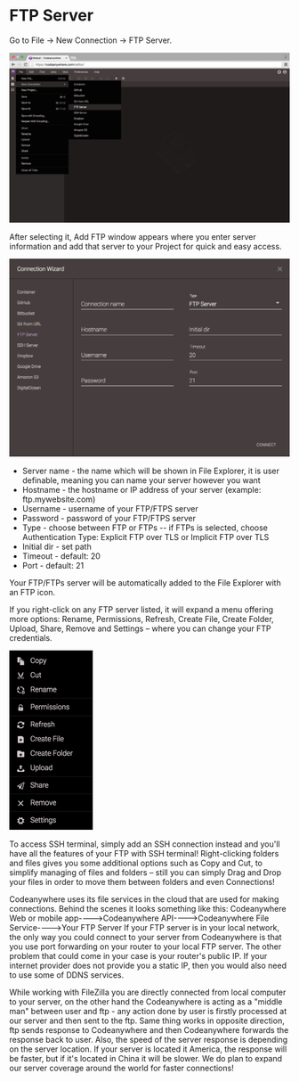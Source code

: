 # FTP Server

Go to File -> New Connection -> FTP Server. 

![ftpserver-open](images/ftpserver-open.png "ftpserver-open")

After selecting it, Add FTP window appears where you enter server information and add that server to your Project for quick and easy access.

![ftpserver-connect](images/ftpserver-connect.png "ftpserver-connect")

-	Server name - the name which will be shown in File Explorer, it is user definable, meaning you can name your server however you want
-	Hostname - the hostname or IP address of your server (example: ftp.mywebsite.com)
-	Username - username of your FTP/FTPS server
-	Password - password of your FTP/FTPS server
- Type - choose between FTP or FTPs
  -- if FTPs is selected, choose Authentication Type: Explicit FTP over TLS or Implicit FTP over TLS
- Initial dir - set path
- Timeout - default: 20
- Port - default: 21

Your FTP/FTPs server will be automatically added to the File Explorer with an FTP icon.


If you right-click on any FTP server listed, it will expand a menu offering more options: Rename, Permissions, Refresh, Create File, Create Folder, Upload, Share, Remove and Settings – where you can change your FTP credentials.

<img src="images/ftpserver-manage.png" width="150" height="auto">




To access SSH terminal, simply add an SSH connection instead and you'll have all the features of your FTP with SSH terminal! 
Right-clicking folders and files gives you some additional options such as Copy and Cut, to simplify managing of files and folders – still you can simply Drag and Drop your files in order to move them between folders and even Connections!


Codeanywhere uses its file services in the cloud that are used for making connections.
Behind the scenes it looks something like this: 
  Codeanywhere Web or mobile app---->Codeanywhere API---->Codeanywhere File Service---->Your FTP Server
If your FTP server is in your local network, the only way you could connect to your server from Codeanywhere is that you use port forwarding on your router to your local FTP server. The other problem that could come in your case is your router's public IP. If your internet provider does not provide you a static IP, then you would also need to use some of DDNS services.


While working with FileZilla you are directly connected from local computer to your server, on the other hand the Codeanywhere is acting as a "middle man" between user and ftp - any action done by user is firstly processed at our server and then sent to the ftp. Same thing works in opposite direction, ftp sends response to Codeanywhere and then Codeanywhere forwards the response back to user.
Also, the speed of the server response is depending on the server location. If your server is located it America, the response will be faster, but if it's located in China it will be slower. 
We do plan to expand our server coverage around the world for faster connections!

